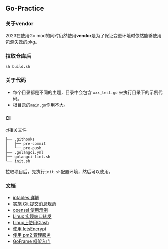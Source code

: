 ## Go-Practice

### 关于vendor
2023在使用Go mod的同时仍然使用**vendor**是为了保证变更环境时依然能够使用包源失效的pkg。


### 拉取仓库后

```shell
sh build.sh
```

### 关于代码

- 每个目录都是不同的主题，目录中会包含 `xxx_test.go` 来执行目录下的示例代码。
- 根目录的`main.go`作用不大。

### CI

ci相关文件

```
├── .githooks
│   ├── pre-commit
│   └── pre-push
├── .golangci.yml
├── golangci-lint.sh
└── init.sh
```

拉取项目后，先执行`init.sh`配置环境，然后可以使用。

### 文档

- [iptables 详解](markdown/iptables.md)
- [实施 Git 提交消息规范](markdown/make_commit_rule.md)
- [openssl 使用示例](markdown/openssl_example.md)
- [Linux 实现端口转发](./markdown/port_forward.md)
- [Linux上使用Clash](markdown/use_clash_linux.md)
- [使用 letsEncrypt](markdown/use_letsEncrypt.md)
- [使用 pm2 管理服务](markdown/use_pm2.md)
- [GoFrame 框架入门](goframe_example/readme.md)